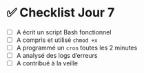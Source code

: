 # ✅ Checklist Jour 7

- [ ] A écrit un script Bash fonctionnel
- [ ] A compris et utilisé `chmod +x`
- [ ] A programmé un `cron` toutes les 2 minutes
- [ ] A analysé des logs d’erreurs
- [ ] A contribué à la veille